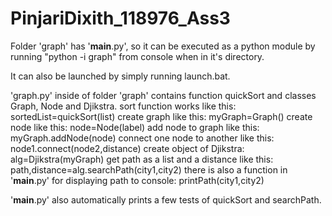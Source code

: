 # PinjariDixith_118976_Ass3
Folder 'graph' has '__main__.py', so it can be executed as a python module by running "python -i graph" from console when in it's directory. 

It can also be launched by simply running launch.bat. 

'graph.py' inside of folder 'graph' contains function quickSort and classes Graph, Node and Djikstra. 
sort function works like this: sortedList=quickSort(list) 
create graph like this: myGraph=Graph() 
create node like this: node=Node(label) 
add node to graph like this: myGraph.addNode(node) 
connect one node to another like this: node1.connect(node2,distance) 
create object of Djikstra: alg=Djikstra(myGraph) 
get path as a list and a distance like this: path,distance=alg.searchPath(city1,city2) 
there is also a function in '__main__.py' for displaying path to console: printPath(city1,city2) 
 
'__main__.py' also automatically prints a few tests of quickSort and searchPath. 